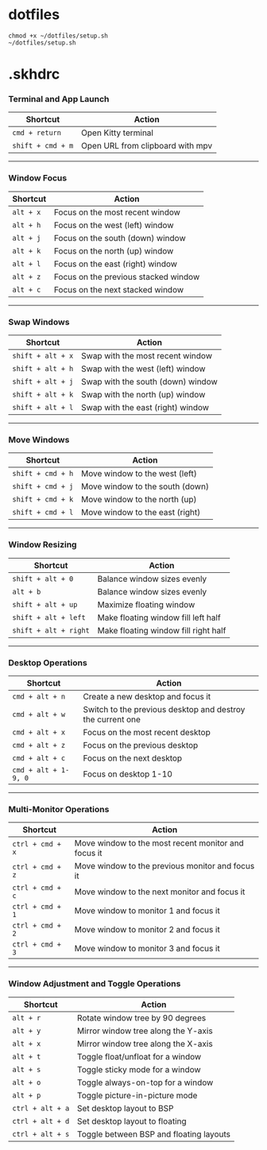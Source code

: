 # dotfiles

```
chmod +x ~/dotfiles/setup.sh
~/dotfiles/setup.sh
```

# .skhdrc

### Terminal and App Launch

| **Shortcut**      | **Action**                       |
| ----------------- | -------------------------------- |
| `cmd + return`    | Open Kitty terminal              |
| `shift + cmd + m` | Open URL from clipboard with mpv |

---

### Window Focus

| **Shortcut** | **Action**                           |
| ------------ | ------------------------------------ |
| `alt + x`    | Focus on the most recent window      |
| `alt + h`    | Focus on the west (left) window      |
| `alt + j`    | Focus on the south (down) window     |
| `alt + k`    | Focus on the north (up) window       |
| `alt + l`    | Focus on the east (right) window     |
| `alt + z`    | Focus on the previous stacked window |
| `alt + c`    | Focus on the next stacked window     |

---

### Swap Windows

| **Shortcut**      | **Action**                        |
| ----------------- | --------------------------------- |
| `shift + alt + x` | Swap with the most recent window  |
| `shift + alt + h` | Swap with the west (left) window  |
| `shift + alt + j` | Swap with the south (down) window |
| `shift + alt + k` | Swap with the north (up) window   |
| `shift + alt + l` | Swap with the east (right) window |

---

### Move Windows

| **Shortcut**      | **Action**                      |
| ----------------- | ------------------------------- |
| `shift + cmd + h` | Move window to the west (left)  |
| `shift + cmd + j` | Move window to the south (down) |
| `shift + cmd + k` | Move window to the north (up)   |
| `shift + cmd + l` | Move window to the east (right) |

---

### Window Resizing

| **Shortcut**          | **Action**                           |
| --------------------- | ------------------------------------ |
| `shift + alt + 0`     | Balance window sizes evenly          |
| `alt + b`             | Balance window sizes evenly          |
| `shift + alt + up`    | Maximize floating window             |
| `shift + alt + left`  | Make floating window fill left half  |
| `shift + alt + right` | Make floating window fill right half |

---

### Desktop Operations

| **Shortcut**         | **Action**                                                 |
| -------------------- | ---------------------------------------------------------- |
| `cmd + alt + n`      | Create a new desktop and focus it                          |
| `cmd + alt + w`      | Switch to the previous desktop and destroy the current one |
| `cmd + alt + x`      | Focus on the most recent desktop                           |
| `cmd + alt + z`      | Focus on the previous desktop                              |
| `cmd + alt + c`      | Focus on the next desktop                                  |
| `cmd + alt + 1-9, 0` | Focus on desktop 1-10                                      |

---

### Multi-Monitor Operations

| **Shortcut**     | **Action**                                          |
| ---------------- | --------------------------------------------------- |
| `ctrl + cmd + x` | Move window to the most recent monitor and focus it |
| `ctrl + cmd + z` | Move window to the previous monitor and focus it    |
| `ctrl + cmd + c` | Move window to the next monitor and focus it        |
| `ctrl + cmd + 1` | Move window to monitor 1 and focus it               |
| `ctrl + cmd + 2` | Move window to monitor 2 and focus it               |
| `ctrl + cmd + 3` | Move window to monitor 3 and focus it               |

---

### Window Adjustment and Toggle Operations

| **Shortcut**     | **Action**                              |
| ---------------- | --------------------------------------- |
| `alt + r`        | Rotate window tree by 90 degrees        |
| `alt + y`        | Mirror window tree along the Y-axis     |
| `alt + x`        | Mirror window tree along the X-axis     |
| `alt + t`        | Toggle float/unfloat for a window       |
| `alt + s`        | Toggle sticky mode for a window         |
| `alt + o`        | Toggle always-on-top for a window       |
| `alt + p`        | Toggle picture-in-picture mode          |
| `ctrl + alt + a` | Set desktop layout to BSP               |
| `ctrl + alt + d` | Set desktop layout to floating          |
| `ctrl + alt + s` | Toggle between BSP and floating layouts |

```

```
